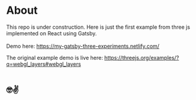 # About
This repo is under construction. Here is just the first example from three js implemented on React using Gatsby. 
<br>
<br>
Demo here: https://my-gatsby-three-experiments.netlify.com/

The original example demo is live here: https://threejs.org/examples/?q=webgl_layers#webgl_layers
<br>
<br>
## 🤓✌